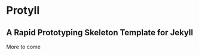 Protyll
=======

A Rapid Prototyping Skeleton Template for Jekyll
------------------------------------------------

More to come
